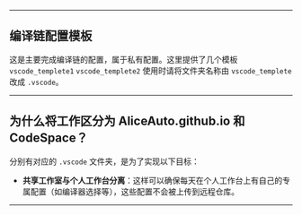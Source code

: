 
---

## **编译链配置模板**

这是主要完成编译链的配置，属于私有配置。这里提供了几个模板
`vscode_templete1`
`vscode_templete2`
使用时请将文件夹名称由 `vscode_templete` 改成 `.vscode`。

---

## **为什么将工作区分为 AliceAuto.github.io 和 CodeSpace？**

分别有对应的 `.vscode` 文件夹，是为了实现以下目标：

- **共享工作室与个人工作台分离**：这样可以确保每天在个人工作台上有自己的专属配置（如编译器选择等），这些配置不会被上传到远程仓库。
  
---

